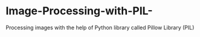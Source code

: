 # Image-Processing-with-PIL-
Processing images with the help of Python library called Pillow Library (PIL)

